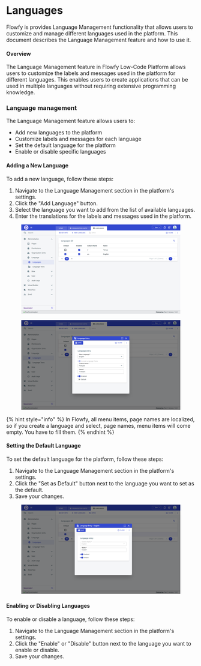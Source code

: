 # Languages

Flowfy is provides Language Management functionality that allows users to customize and manage different languages used in the platform. This document describes the Language Management feature and how to use it.

#### Overview

The Language Management feature in Flowfy Low-Code Platform allows users to customize the labels and messages used in the platform for different languages. This enables users to create applications that can be used in multiple languages without requiring extensive programming knowledge.

### Language management

The Language Management feature allows users to:

* Add new languages to the platform
* Customize labels and messages for each language
* Set the default language for the platform
* Enable or disable specific languages

#### Adding a New Language

To add a new language, follow these steps:

1. Navigate to the Language Management section in the platform's settings.
2. Click the "Add Language" button.
3. Select the language you want to add from the list of available languages.
4. Enter the translations for the labels and messages used in the platform.

<figure><img src="../../.gitbook/assets/2023-06-23-12-34-app.flowfy.net.png" alt=""><figcaption></figcaption></figure>

<figure><img src="../../.gitbook/assets/2023-06-23-12-34-app.flowfy.net (1) (1).png" alt=""><figcaption></figcaption></figure>

{% hint style="info" %}
In Flowfy, all menu items, page names are localized, so if you create a language and select, page names, menu items will come empty. You have to fill them.
{% endhint %}

#### Setting the Default Language

To set the default language for the platform, follow these steps:

1. Navigate to the Language Management section in the platform's settings.
2. Click the "Set as Default" button next to the language you want to set as the default.
3. Save your changes.

<figure><img src="../../.gitbook/assets/2023-06-23-12-34-app.flowfy.net (2).png" alt=""><figcaption></figcaption></figure>

#### Enabling or Disabling Languages

To enable or disable a language, follow these steps:

1. Navigate to the Language Management section in the platform's settings.
2. Click the "Enable" or "Disable" button next to the language you want to enable or disable.
3. Save your changes.
